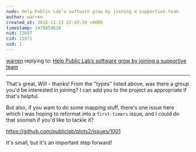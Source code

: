 ```yaml
---
node: Help Public Lab’s software grow by joining a supportive team
author: warren
created_at: 2016-11-22 22:43:38 +0000
timestamp: 1479854618
nid: 13687
cid: 15871
uid: 1
---
```




[warren](../profile/warren) replying to: [Help Public Lab’s software grow by joining a supportive team](../notes/warren/11-08-2016/help-public-lab-s-software-grow-by-joining-a-supportive-team)

----
That's great, Will - thanks! From the "types" listed above, was there a group you'd be interested in joining? I can add you to the project as appropriate if that's helpful. 

But also, if you want to do some mapping stuff, there's one issue here which I was hoping to reformat into a `first-timers` issue, and I could do that soonish if you'd like to tackle it?

https://github.com/publiclab/plots2/issues/1001

It's small, but it's an important step forward!